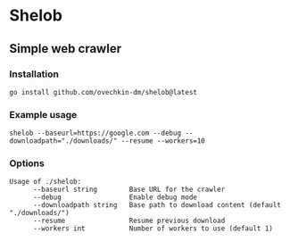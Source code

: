 # Shelob

## Simple web crawler

### Installation

```shell
go install github.com/ovechkin-dm/shelob@latest
```

### Example usage

```shell
shelob --baseurl=https://google.com --debug --downloadpath="./downloads/" --resume --workers=10
```

### Options

```
Usage of ./shelob:
      --baseurl string        Base URL for the crawler
      --debug                 Enable debug mode
      --downloadpath string   Base path to download content (default "./downloads/")
      --resume                Resume previous download
      --workers int           Number of workers to use (default 1)
```